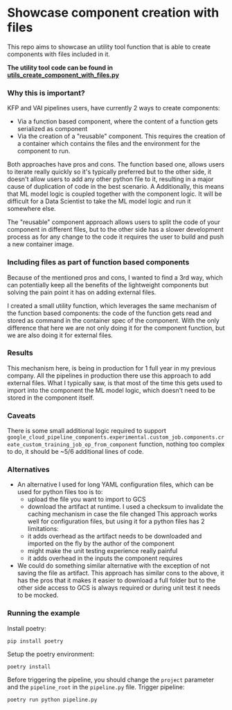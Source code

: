 # Showcase component creation with files

This repo aims to showcase an utility tool function that is able to create components with files included in it. 

<b>The utility tool code can be found in [utils_create_component_with_files.py](utils_create_component_with_files.py)</b>

### Why this is important? 
KFP and VAI pipelines users, have currently 2 ways to create components:
- Via a function based component, where the content of a function gets serialized as component
- Via the creation of a "reusable" component. This requires the creation of a container which contains the files and the 
  environment for the component to run. 

Both approaches have pros and cons. The function based one, allows users to iterate really quickly so it's typically preferred
but to the other side, it doesn't allow users to add any other python file to it, resulting in a major cause of duplication of code in the best scenario. A
Additionally, this means that ML model logic is coupled together with the component logic. It will be difficult for a Data Scientist to take the ML model logic and run it somewhere else.

The "reusable" component approach allows users to split the code of your component in different files, but to the other side
has a slower development process as for any change to the code it requires the user to build and push a new container image.

### Including files as part of function based components

Because of the mentioned pros and cons, I wanted to find a 3rd way, which can potentially keep all the benefits of the 
lightweight components but solving the pain point it has on adding external files. 

I created a small utility function, which leverages the same mechanism of the function based components: the code of the 
function gets read and stored as command in the container spec of the component. With the only difference that here we are 
not only doing it for the component function, but we are also doing it for external files. 

###  Results
This mechanism here, is being in production for 1 full year in my previous company. All the pipelines in production there use this approach
to add external files. What I typically saw, is that most of the time this gets used to import into the component the ML model logic,
which doesn't need to be stored in the component itself. 

### Caveats
There is some small additional logic required to support `google_cloud_pipeline_components.experimental.custom_job.components.create_custom_training_job_op_from_component` function,
nothing too complex to do, it should be ~5/6 additional lines of code. 

### Alternatives
- An alternative I used for long YAML configuration files, which can be used for python files too is to:
  - upload the file you want to import to GCS
  - download the artifact at runtime. I used a checksum to invalidate the caching mechanism in case the file changed
  This approach works well for configuration files, but using it for a python files has 2 limitations:
  - it adds overhead as the artifact needs to be downloaded and imported on the fly by the author of the component
  - might make the unit testing experience really painful
  - it adds overhead in the inputs the component requires
- We could do something similar alternative with the exception of not saving the file as artifact. This approach has similar
  cons to the above, it has the pros that it makes it easier to download a full folder but to the other side access to GCS is always required or during unit test it needs to be mocked. 

### Running the example
Install poetry:
```commandline
pip install poetry
```

Setup the poetry environment:
```commandline
poetry install
```

Before triggering the pipeline, you should change the `project` parameter and the `pipeline_root` in the `pipeline.py` file.
Trigger pipeline:
```commandline
poetry run python pipeline.py
```




  